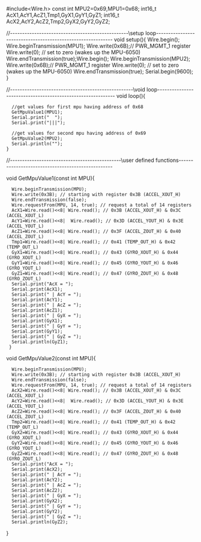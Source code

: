 #include<Wire.h>
const int MPU2=0x69,MPU1=0x68;
int16_t AcX1,AcY1,AcZ1,Tmp1,GyX1,GyY1,GyZ1;
int16_t AcX2,AcY2,AcZ2,Tmp2,GyX2,GyY2,GyZ2;

 
//-------------------------------------------------\setup loop\------------------------------------------------------------ 
 void setup(){ 
      Wire.begin(); 
      Wire.beginTransmission(MPU1);
      Wire.write(0x6B);// PWR_MGMT_1 register 
      Wire.write(0); // set to zero (wakes up the MPU-6050)
      Wire.endTransmission(true);Wire.begin(); 
      Wire.beginTransmission(MPU2);
      Wire.write(0x6B);// PWR_MGMT_1 register 
      Wire.write(0); // set to zero (wakes up the MPU-6050)
      Wire.endTransmission(true);
      Serial.begin(9600); 
     } 
     
//---------------------------------------------------\void loop\------------------------------------------------------------
 void loop(){
   
      //get values for first mpu having address of 0x68   
      GetMpuValue1(MPU1);
      Serial.print("  ");
      Serial.print("|||");
      
      //get values for second mpu having address of 0x69
      GetMpuValue2(MPU2);
      Serial.println("");
    }
 
//----------------------------------------------\user defined functions\-------------------------------------------------- 
      
 
 void GetMpuValue1(const int MPU){ 
   
      Wire.beginTransmission(MPU); 
      Wire.write(0x3B); // starting with register 0x3B (ACCEL_XOUT_H) 
      Wire.endTransmission(false);
      Wire.requestFrom(MPU, 14, true); // request a total of 14 registers 
      AcX1=Wire.read()<<8| Wire.read(); // 0x3B (ACCEL_XOUT_H) & 0x3C (ACCEL_XOUT_L) 
      AcY1=Wire.read()<<8|  Wire.read(); // 0x3D (ACCEL_YOUT_H) & 0x3E (ACCEL_YOUT_L)
      AcZ1=Wire.read()<<8| Wire.read(); // 0x3F (ACCEL_ZOUT_H) & 0x40 (ACCEL_ZOUT_L) 
      Tmp1=Wire.read()<<8| Wire.read(); // 0x41 (TEMP_OUT_H) & 0x42 (TEMP_OUT_L) 
      GyX1=Wire.read()<<8| Wire.read(); // 0x43 (GYRO_XOUT_H) & 0x44 (GYRO_XOUT_L) 
      GyY1=Wire.read()<<8| Wire.read(); // 0x45 (GYRO_YOUT_H) & 0x46 (GYRO_YOUT_L) 
      GyZ1=Wire.read()<<8| Wire.read(); // 0x47 (GYRO_ZOUT_H) & 0x48 (GYRO_ZOUT_L) 
      Serial.print("AcX = ");
      Serial.print(AcX1);
      Serial.print(" | AcY = "); 
      Serial.print(AcY1);
      Serial.print(" | AcZ = ");
      Serial.print(AcZ1); 
      Serial.print(" | GyX = ");
      Serial.print(GyX1); 
      Serial.print(" | GyY = "); 
      Serial.print(GyY1);
      Serial.print(" | GyZ = ");
      Serial.println(GyZ1); 
     }
     
     
 void GetMpuValue2(const int MPU){ 
   
      Wire.beginTransmission(MPU); 
      Wire.write(0x3B); // starting with register 0x3B (ACCEL_XOUT_H) 
      Wire.endTransmission(false);
      Wire.requestFrom(MPU, 14, true); // request a total of 14 registers 
      AcX2=Wire.read()<<8| Wire.read(); // 0x3B (ACCEL_XOUT_H) & 0x3C (ACCEL_XOUT_L) 
      AcY2=Wire.read()<<8|  Wire.read(); // 0x3D (ACCEL_YOUT_H) & 0x3E (ACCEL_YOUT_L)
      AcZ2=Wire.read()<<8| Wire.read(); // 0x3F (ACCEL_ZOUT_H) & 0x40 (ACCEL_ZOUT_L) 
      Tmp2=Wire.read()<<8| Wire.read(); // 0x41 (TEMP_OUT_H) & 0x42 (TEMP_OUT_L) 
      GyX2=Wire.read()<<8| Wire.read(); // 0x43 (GYRO_XOUT_H) & 0x44 (GYRO_XOUT_L) 
      GyY2=Wire.read()<<8| Wire.read(); // 0x45 (GYRO_YOUT_H) & 0x46 (GYRO_YOUT_L) 
      GyZ2=Wire.read()<<8| Wire.read(); // 0x47 (GYRO_ZOUT_H) & 0x48 (GYRO_ZOUT_L) 
      Serial.print("AcX = ");
      Serial.print(AcX2);
      Serial.print(" | AcY = "); 
      Serial.print(AcY2);
      Serial.print(" | AcZ = ");
      Serial.print(AcZ2);  
      Serial.print(" | GyX = ");
      Serial.print(GyX2); 
      Serial.print(" | GyY = "); 
      Serial.print(GyY2);
      Serial.print(" | GyZ = ");
      Serial.println(GyZ2); 
}

